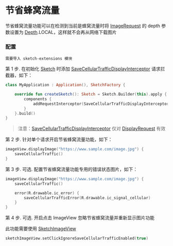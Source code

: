 # 节省蜂窝流量

节省蜂窝流量功能可以在检测到当前是蜂窝流量时将 [ImageRequest] 的 depth 参数设置为 [Depth].LOCAL，这样就不会再从网络下载图片

### 配置

`需要导入 sketch-extensions 模块`

第 1 步. 在初始化 [Sketch] 时添加 [SaveCellularTrafficDisplayInterceptor] 请求拦截器，如下：

```kotlin
class MyApplication : Application(), SketchFactory {

    override fun createSketch(): Sketch = Sketch.Builder(this).apply {
        components {
            addRequestInterceptor(SaveCellularTrafficDisplayInterceptor())
        }
    }.build()
}
```

> 注意：[SaveCellularTrafficDisplayInterceptor] 仅对 [DisplayRequest] 有效

第 2 步. 针对单个请求开启节省蜂窝流量功能，如下：

```kotlin
imageView.displayImage("https://www.sample.com/image.jpg") {
    saveCellularTraffic()
}
```

第 3 步. 可选. 配置节省蜂窝流量功能专用的错误状态图片，如下：

```kotlin
imageView.displayImage("https://www.sample.com/image.jpg") {
    saveCellularTraffic()

    error(R.drawable.ic_error) {
        saveCellularTrafficError(R.drawable.ic_signal_cellular)
    }
}
```

第 4 步. 可选. 开启点击 ImageView 忽略节省蜂窝流量并重新显示图片功能

此功能需要使用 [SketchImageView]

```kotlin
sketchImageView.setClickIgnoreSaveCellularTrafficEnabled(true)
```

[Sketch]: ../../sketch/src/main/java/com/github/panpf/sketch/Sketch.kt

[SketchImageView]: ../../sketch-extensions/src/main/java/com/github/panpf/sketch/SketchImageView.kt

[SaveCellularTrafficDisplayInterceptor]: ../../sketch-extensions/src/main/java/com/github/panpf/sketch/request/SaveCellularTrafficDisplayInterceptor.kt

[DisplayRequest]: ../../sketch/src/main/java/com/github/panpf/sketch/request/DisplayRequest.kt

[ImageRequest]: ../../sketch/src/main/java/com/github/panpf/sketch/request/ImageRequest.kt

[Depth]: ../../sketch/src/main/java/com/github/panpf/sketch/request/Depth.kt